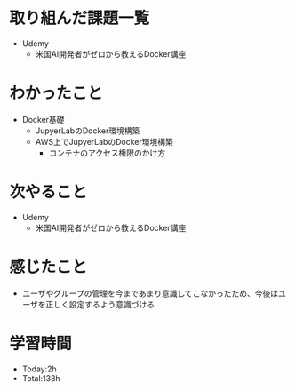 # 取り組んだ課題一覧
- Udemy
  - 米国AI開発者がゼロから教えるDocker講座

# わかったこと
- Docker基礎
  - JupyerLabのDocker環境構築
  - AWS上でJupyerLabのDocker環境構築
    - コンテナのアクセス権限のかけ方
   
# 次やること
- Udemy
  - 米国AI開発者がゼロから教えるDocker講座

# 感じたこと
- ユーザやグループの管理を今まであまり意識してこなかったため、今後はユーザを正しく設定するよう意識づける

# 学習時間
- Today:2h
- Total:138h
